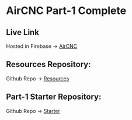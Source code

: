 # AirCNC Part-1 Complete

## Live Link
Hosted in Firebase -> [AirCNC](https://aircnc-68403.web.app/)

## Resources Repository:
Github Repo -> [Resources](https://github.com/shakilahmedatik/aircnc-resources)

## Part-1 Starter Repository:
Github Repo -> [Starter](https://github.com/shakilahmedatik/aircnc-part1-starter)

